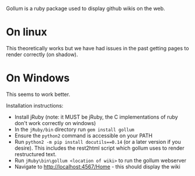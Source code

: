 Gollum is a ruby package used to display github wikis on the web.

# On linux

This theoretically works but we have had issues in the past getting pages to render correctly (on shadow).

# On Windows

This seems to work better. 

Installation instructions:
- Install jRuby (note: it MUST be jRuby, the C implementations of ruby don't work correctly on windows)
- In the `jRuby/bin` directory run `gem install gollum`
- Ensure the `python2` command is accessible on your PATH
- Run `python2 -m pip install docutils==0.14` (or a later version if you desire). This includes the rest2html script which gollum uses to render restructured text.
- Run `jRuby\bin\gollum <location of wiki>` to run the gollum webserver
- Navigate to [http://localhost:4567/Home](http://localhost:4567/Home) - this should display the wiki
